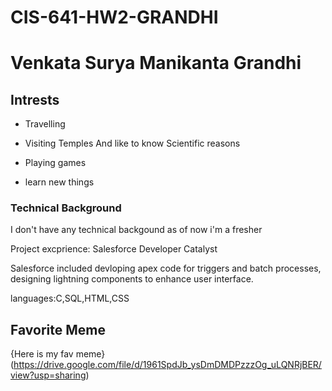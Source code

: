 # CIS-641-HW2-GRANDHI
# Venkata Surya Manikanta Grandhi
## Intrests
- Travelling 

- Visiting Temples And like to know Scientific reasons

- Playing games

- learn new things

### Technical Background
I don't have any technical backgound as of now i'm a fresher

Project excprience: Salesforce Developer Catalyst

Salesforce included devloping apex code for triggers and batch processes, designing lightning components to enhance user interface.

languages:C,SQL,HTML,CSS

## Favorite Meme
{Here is my fav meme}(https://drive.google.com/file/d/1961SpdJb_ysDmDMDPzzzOg_uLQNRjBER/view?usp=sharing)
